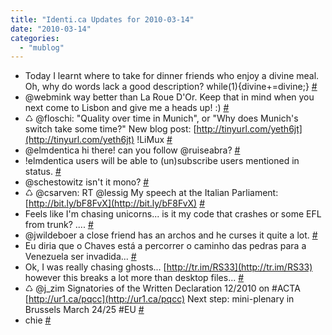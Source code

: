 ```yaml
---
title: "Identi.ca Updates for 2010-03-14"
date: "2010-03-14"
categories: 
  - "mublog"
---
```


- Today I learnt where to take for dinner friends who enjoy a divine meal. Oh, why do words lack a good description? while(1){divine+=divine;} [#](http://identi.ca/notice/24682181)
- @webmink way better than La Roue D'Or. Keep that in mind when you next come to Lisbon and give me a heads up! :) [#](http://identi.ca/notice/24682330)
- ♺ @floschi: "Quality over time in Munich", or "Why does Munich's switch take some time?" New blog post: [http://tinyurl.com/yeth6jt](http://tinyurl.com/yeth6jt) !LiMux [#](http://identi.ca/notice/24733892)
- @elmdentica hi there! can you follow @ruiseabra? [#](http://identi.ca/notice/24735907)
- !elmdentica users will be able to (un)subscribe users mentioned in status. [#](http://identi.ca/notice/24736972)
- @schestowitz isn't it mono? [#](http://identi.ca/notice/24739073)
- ♺ @csarven: RT @lessig My speech at the Italian Parliament: [http://bit.ly/bF8FvX](http://bit.ly/bF8FvX) [#](http://identi.ca/notice/24739103)
- Feels like I'm chasing unicorns... is it my code that crashes or some EFL from trunk? .... [#](http://identi.ca/notice/24755938)
- @jwildeboer a close friend has an archos and he curses it quite a lot. [#](http://identi.ca/notice/24758438)
- Eu diria que o Chaves está a percorrer o caminho das pedras para a Venezuela ser invadida... [#](http://identi.ca/notice/24766510)
- Ok, I was really chasing ghosts... [http://tr.im/RS33](http://tr.im/RS33) however this breaks a lot more than desktop files... [#](http://identi.ca/notice/24767161)
- ♺ @j\_zim Signatories of the Written Declaration 12/2010 on #ACTA [http://ur1.ca/pqcc](http://ur1.ca/pqcc) Next step: mini-plenary in Brussels March 24/25 #EU [#](http://identi.ca/notice/24770815)
- chie [#](http://identi.ca/notice/24771794)
